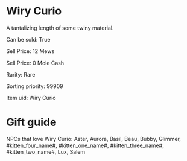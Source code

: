 # Wiry Curio

A tantalizing length of some twiny material.

Can be sold: True

Sell Price: 12 Mews

Sell Price: 0 Mole Cash

Rarity: Rare

Sorting priority: 99909

Item uid: Wiry Curio

# Gift guide

NPCs that love Wiry Curio: Aster, Aurora, Basil, Beau, Bubby, Glimmer, #kitten_four_name#, #kitten_one_name#, #kitten_three_name#, #kitten_two_name#, Lux, Salem